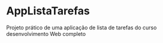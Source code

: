 # AppListaTarefas
Projeto prático de uma aplicação de lista de tarefas do curso desenvolvimento Web completo
